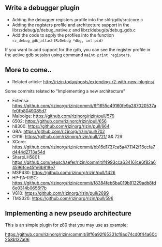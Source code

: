 ## Write a debugger plugin

* Adding the debugger registers profile into the shlr/gdb/src/core.c
* Adding the registers profile and architecture support in the librz/debug/p/debug_native.c and librz/debug/p/debug_gdb.c
* Add the code to apply the profiles into the function `rz_debug_gdb_attach(RzDebug *dbg, int pid)`

If you want to add support for the gdb, you can see the register profile in the active gdb session using command `maint print registers`.

## More to come..

* Related article: http://rizin.today/posts/extending-r2-with-new-plugins/

Some commits related to "Implementing a new architecture"

* Extensa: https://github.com/rizinorg/rizin/commit/6f1655c49160fe9a287020537afe0fb8049085d7
* Malbolge: https://github.com/rizinorg/rizin/pull/579
* 6502: https://github.com/rizinorg/rizin/pull/656
* h8300: https://github.com/rizinorg/rizin/pull/664
* GBA: https://github.com/rizinorg/rizin/pull/702
* CR16: https://github.com/rizinorg/rizin/pull/721/ && 726
* XCore: https://github.com/rizinorg/rizin/commit/bb16d1737ca5a471142f16ccfa7d444d2713a54d
* SharpLH5801: https://github.com/neuschaefer/rizin/commit/f4993cca634161ce6f82a64596fce45fe6b818e7
* MSP430: https://github.com/rizinorg/rizin/pull/1426
* HP-PA-RISC: https://github.com/rizinorg/rizin/commit/f8384feb6ba019b91229adb8fd6e0314b0656f7b
* V810: https://github.com/rizinorg/rizin/pull/2899
* TMS320: https://github.com/rizinorg/rizin/pull/596

## Implementing a new pseudo architecture

This is an simple plugin for z80 that you may use as example:

https://github.com/rizinorg/rizin/commit/8ff6a92f65331cf8ad74cd0f44a60c258b137a06
